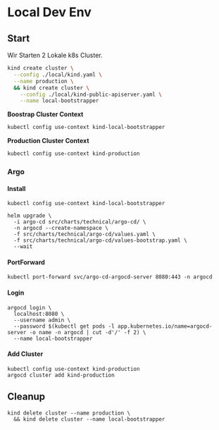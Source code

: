 # Local Dev Env

## Start 

Wir Starten 2 Lokale k8s Cluster.

```sh
kind create cluster \
  --config ./local/kind.yaml \
  --name production \
  && kind create cluster \
    --config ./local/kind-public-apiserver.yaml \
    --name local-bootstrapper
```
**Boostrap Cluster Context**
```sh
kubectl config use-context kind-local-bootstrapper
```

**Production Cluster Context**

```sh
kubectl config use-context kind-production
```

### Argo

#### Install

```
kubectl config use-context kind-local-bootstrapper

helm upgrade \
  -i argo-cd src/charts/technical/argo-cd/ \
  -n argocd --create-namespace \
  -f src/charts/technical/argo-cd/values.yaml \
  -f src/charts/technical/argo-cd/values-bootstrap.yaml \
  --wait
```

#### PortForward

```
kubectl port-forward svc/argo-cd-argocd-server 8080:443 -n argocd
```

#### Login

```
argocd login \
  localhost:8080 \
  --username admin \
  --password $(kubectl get pods -l app.kubernetes.io/name=argocd-server -o name -n argocd | cut -d'/' -f 2) \
  --name local-bootstrapper
```

#### Add Cluster

```
kubectl config use-context kind-production
argocd cluster add kind-production
```

## Cleanup

```
kind delete cluster --name production \
  && kind delete cluster --name local-bootstrapper
```
